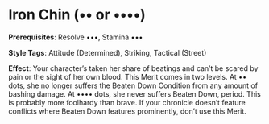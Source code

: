 # Iron Chin (•• or ••••) 

**Prerequisites**: Resolve •••, Stamina ••• 

**Style Tags**: Attitude (Determined), Striking, Tactical (Street) 

**Effect**: Your character’s taken her share of beatings and can’t be scared by pain or the sight of her own blood. This Merit comes in two levels. At •• dots, she no longer suffers the Beaten Down Condition from any amount of bashing damage. At •••• dots, she never suffers Beaten Down, period. This is probably more foolhardy than brave. If your chronicle doesn’t feature conflicts where Beaten Down features prominently, don’t use this Merit.